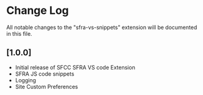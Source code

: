 # Change Log

All notable changes to the "sfra-vs-snippets" extension will be documented in this file.

## [1.0.0]

- Initial release of SFCC SFRA VS code Extension
- SFRA JS code snippets
- Logging
- Site Custom Preferences
